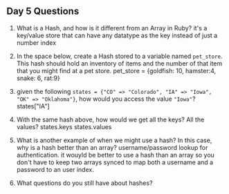## Day 5 Questions

1. What is a Hash, and how is it different from an Array in Ruby?
it's a key/value store that can have any datatype as the key instead of just a number index

1. In the space below, create a Hash stored to a variable named `pet_store`.  This hash should hold an inventory of items and the number of that item that you might find at a pet store.
pet_store = {goldfish: 10, hamster:4, snake: 6, rat:9}


1. given the following `states = {"CO" => "Colorado", "IA" => "Iowa", "OK" => "Oklahoma"}`, how would you access the value `"Iowa"`?
states["IA"]
1. With the same hash above, how would we get all the keys?  All the values?
states.keys
states.values

1. What is another example of when we might use a hash?  In this case, why is a hash better than an array?
username/password lookup  for authentication. it wouyld be better to use a hash than an array so you don't have to keep two arrays synced to map both a username and a password to an user index.

1. What questions do you still have about hashes?
